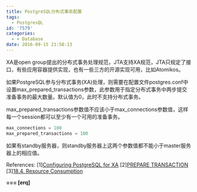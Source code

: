 ```yaml
---
title: PostgreSQL分布式事务配置
tags:
  - PostgresQL
id: '7579'
categories:
  - - Database
date: 2016-09-15 21:58:13
---
```



<!-- more -->
XA是open group提出的分布式事务处理规范，JTA支持XA规范，JTA只规定了接口，有些应用容器提供实现，也有一些三方的开源实现可用，比如Atomikos。

如果PostgreSQL参与分布式事务(XA)处理，则需要在配置文件postgres.conf中设置max_prepared_transactions参数，此参数用于指定分布式事务中两步提交准备事务的最大数量。默认值为0，此时不支持分布式事务。

max_prepared_transactions参数值不应该小于max_connections参数值，这样每一个session都可以至少有一个可用的准备事务。

```js
max_connections = 100
max_prepared_transactions = 100
```

如果有standby服务器，则standby服务器上这两个参数值都不能小于master服务器上的相应值。

References:
\[1\][Configuring PostgreSQL for XA](https://www.atomikos.com/Documentation/ConfiguringPostgreSQL)
\[2\][PREPARE TRANSACTION](https://www.postgresql.org/docs/9.4/static/sql-prepare-transaction.html)
\[3\][18.4. Resource Consumption](https://www.postgresql.org/docs/9.4/static/runtime-config-resource.html)

 **===
\[erq\]**